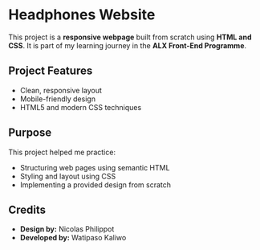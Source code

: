 # Headphones Website

This project is a **responsive webpage** built from scratch using **HTML and CSS**. It is part of my learning journey in the **ALX Front-End Programme**.

## Project Features
- Clean, responsive layout
- Mobile-friendly design
- HTML5 and modern CSS techniques

## Purpose
This project helped me practice:
- Structuring web pages using semantic HTML
- Styling and layout using CSS
- Implementing a provided design from scratch

## Credits
- **Design by:** Nicolas Philippot  
- **Developed by:** Watipaso Kaliwo